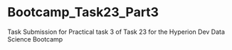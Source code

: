 # Bootcamp_Task23_Part3
Task Submission for Practical task 3 of Task 23 for the Hyperion Dev Data Science Bootcamp 
